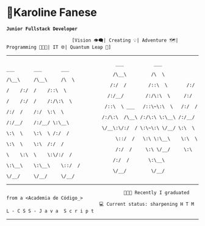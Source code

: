 # 🧩Karoline Fanese 

**`Junior Fullstack Developer`**

                            [Vision 👁️‍🗨️| Creating 💡| Adventure 🗺️| Programming 👩🏾‍💻| IT 🌐| Quantum Leap 🎯]

__________________________________________________________________________________


                                            ___           ___           ___       ___       ___     
                                           /\__\         /\  \         /\__\     /\__\     /\  \ 
                                          /:/  /        /::\  \       /:/  /    /:/  /    /::\  \   
                                         /:/__/        /:/\:\  \     /:/  /    /:/  /    /:/\:\  \
                                        /::\  \ ___   /::\~\:\  \   /:/  /    /:/  /    /:/  \:\  \
                                       /:/\:\  /\__\ /:/\:\ \:\__\ /:/__/    /:/__/    /:/__/ \:\__\
                                       \/__\:\/:/  / \:\~\:\ \/__/ \:\  \    \:\  \    \:\  \ /:/  /
                                            \::/  /   \:\ \:\__\    \:\  \    \:\  \    \:\  /:/  / 
                                            /:/  /     \:\ \/__/     \:\  \    \:\  \    \:\/:/  /
                                           /:/  /       \:\__\        \:\__\    \:\__\    \::/  /    
                                           \/__/         \/__/         \/__/     \/__/     \/__/ 
__________________________________________________________________________________

                                               👩🏾‍🎓 Recently I graduated from a <Academia de Código_>
                                      💻 Current status: sharpening H T M L - C S S - J a v a  S c r i p t

__________________________________________________________________________________
